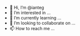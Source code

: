 - 👋 Hi, I’m @ianteg
- 👀 I’m interested in ...
- 🌱 I’m currently learning ...
- 💞️ I’m looking to collaborate on ...
- 📫 How to reach me ...

<!---
ianteg/ianteg is a ✨ special ✨ repository because its `README.md` (this file) appears on your GitHub profile.
You can click the Preview link to take a look at your changes.
--->
